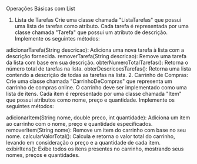 Operações Básicas com List
1. Lista de Tarefas
Crie uma classe chamada "ListaTarefas" que possui uma lista de tarefas como atributo. Cada tarefa é representada por uma classe chamada "Tarefa" que possui um atributo de descrição. Implemente os seguintes métodos:

adicionarTarefa(String descricao): Adiciona uma nova tarefa à lista com a descrição fornecida.
removerTarefa(String descricao): Remove uma tarefa da lista com base em sua descrição.
obterNumeroTotalTarefas(): Retorna o número total de tarefas na lista.
obterDescricoesTarefas(): Retorna uma lista contendo a descrição de todas as tarefas na lista.
2. Carrinho de Compras:
Crie uma classe chamada "CarrinhoDeCompras" que representa um carrinho de compras online. O carrinho deve ser implementado como uma lista de itens. Cada item é representado por uma classe chamada "Item" que possui atributos como nome, preço e quantidade. Implemente os seguintes métodos:

adicionarItem(String nome, double preco, int quantidade): Adiciona um item ao carrinho com o nome, preço e quantidade especificados.
removerItem(String nome): Remove um item do carrinho com base no seu nome.
calcularValorTotal(): Calcula e retorna o valor total do carrinho, levando em consideração o preço e a quantidade de cada item.
exibirItens(): Exibe todos os itens presentes no carrinho, mostrando seus nomes, preços e quantidades.